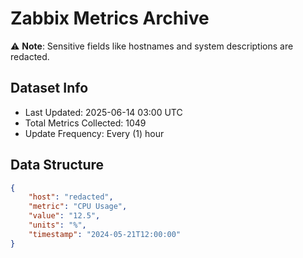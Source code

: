 # Zabbix Metrics Archive

⚠️ **Note**: Sensitive fields like hostnames and system descriptions are redacted.

## Dataset Info
- Last Updated: 2025-06-14 03:00 UTC
- Total Metrics Collected: 1049
- Update Frequency: Every (1) hour

## Data Structure
```json
{
    "host": "redacted",
    "metric": "CPU Usage",
    "value": "12.5",
    "units": "%",
    "timestamp": "2024-05-21T12:00:00"
}
```
